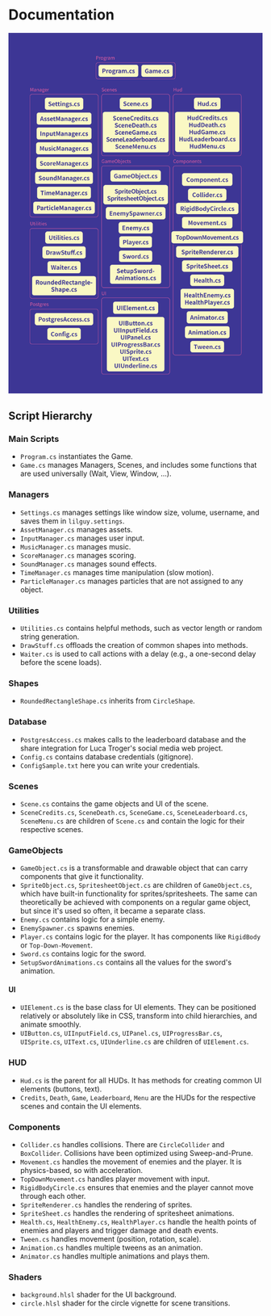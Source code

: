  
# Documentation

![Scripts](<media/scripts graph.png>)

## Script Hierarchy

### Main Scripts

- `Program.cs` instantiates the Game.
- `Game.cs` manages Managers, Scenes, and includes some functions that are used universally (Wait, View, Window, ...).

### Managers

- `Settings.cs` manages settings like window size, volume, username, and saves them in `lilguy.settings`.
- `AssetManager.cs` manages assets.
- `InputManager.cs` manages user input.
- `MusicManager.cs` manages music.
- `ScoreManager.cs` manages scoring.
- `SoundManager.cs` manages sound effects.
- `TimeManager.cs` manages time manipulation (slow motion).
- `ParticleManager.cs` manages particles that are not assigned to any object.

### Utilities

- `Utilities.cs` contains helpful methods, such as vector length or random string generation.
- `DrawStuff.cs` offloads the creation of common shapes into methods.
- `Waiter.cs` is used to call actions with a delay (e.g., a one-second delay before the scene loads).

### Shapes

- `RoundedRectangleShape.cs` inherits from `CircleShape`.

### Database

- `PostgresAccess.cs` makes calls to the leaderboard database and the share integration for Luca Troger's social media web project.
- `Config.cs` contains database credentials (gitignore).
- `ConfigSample.txt` here you can write your credentials.

### Scenes

- `Scene.cs` contains the game objects and UI of the scene.
- `SceneCredits.cs`, `SceneDeath.cs`, `SceneGame.cs`, `SceneLeaderboard.cs`, `SceneMenu.cs` are children of `Scene.cs` and contain the logic for their respective scenes.

### GameObjects

- `GameObject.cs` is a transformable and drawable object that can carry components that give it functionality.
- `SpriteObject.cs`, `SpritesheetObject.cs` are children of `GameObject.cs`, which have built-in functionality for sprites/spritesheets. The same can theoretically be achieved with components on a regular game object, but since it's used so often, it became a separate class.
- `Enemy.cs` contains logic for a simple enemy.
- `EnemySpawner.cs` spawns enemies.
- `Player.cs` contains logic for the player. It has components like `RigidBody` or `Top-Down-Movement`.
- `Sword.cs` contains logic for the sword.
- `SetupSwordAnimations.cs` contains all the values for the sword's animation.

#### UI

- `UIElement.cs` is the base class for UI elements. They can be positioned relatively or absolutely like in CSS, transform into child hierarchies, and animate smoothly.
- `UIButton.cs`, `UIInputField.cs`, `UIPanel.cs`, `UIProgressBar.cs`, `UISprite.cs`, `UIText.cs`, `UIUnderline.cs` are children of `UIElement.cs`.

### HUD

- `Hud.cs` is the parent for all HUDs. It has methods for creating common UI elements (buttons, text).
- `Credits`, `Death`, `Game`, `Leaderboard`, `Menu` are the HUDs for the respective scenes and contain the UI elements.

### Components

- `Collider.cs` handles collisions. There are `CircleCollider` and `BoxCollider`. Collisions have been optimized using Sweep-and-Prune.
- `Movement.cs` handles the movement of enemies and the player. It is physics-based, so with acceleration.
- `TopDownMovement.cs` handles player movement with input.
- `RigidBodyCircle.cs` ensures that enemies and the player cannot move through each other.
- `SpriteRenderer.cs` handles the rendering of sprites.
- `SpriteSheet.cs` handles the rendering of spritesheet animations.
- `Health.cs`, `HealthEnemy.cs`, `HealthPlayer.cs` handle the health points of enemies and players and trigger damage and death events.
- `Tween.cs` handles movement (position, rotation, scale).
- `Animation.cs` handles multiple tweens as an animation.
- `Animator.cs` handles multiple animations and plays them.

### Shaders

- `background.hlsl` shader for the UI background.
- `circle.hlsl` shader for the circle vignette for scene transitions.
